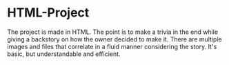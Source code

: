 # HTML-Project
The project is made in HTML. 
The point is to make a trivia in the end while giving a backstory on how the owner decided to make it. 
There are multiple images and files that correlate in a fluid manner considering the story.
It's basic, but understandable and efficient.
